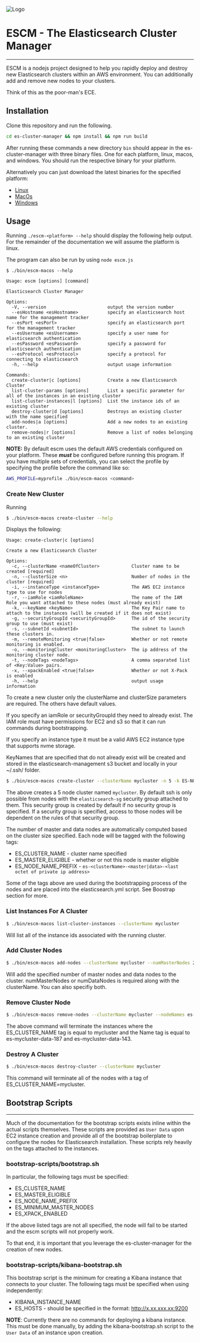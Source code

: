 ![Logo](./logo.png)
# ESCM - The Elasticsearch Cluster Manager
----

ESCM is a nodejs project designed to help you rapidly deploy and destroy new Elasticsearch clusters within an AWS environment. You can additionally add and remove new nodes to your clusters.

Think of this as the poor-man's ECE.

## Installation

Clone this repository and run the following.

```bash
cd es-cluster-manager && npm install && npm run build
```

After running these commands a new directory `bin` should appear in the es-cluster-manager with three binary files. One for each platform, linux, macos, and windows. You should run the respective binary for your platform.

Alternatively you can just download the latest binaries for the specified platform:
* [Linux](https://github.com/nightshiftdevelopment/es-cluster-manager/releases/download/v.1.1.0/escm-linux)
* [MacOs](https://github.com/nightshiftdevelopment/es-cluster-manager/releases/download/v.1.1.0/escm-macos)
* [Windows](https://github.com/nightshiftdevelopment/es-cluster-manager/releases/download/v.1.1.0/escm-win.exe)


## Usage

Running `./escm-<platform> --help` should display the following help output. For the remainder of the documentation we will assume the platform is linux.

The program can also be run by using `node escm.js`



```
$ ./bin/escm-macos --help

Usage: escm [options] [command]

Elasticsearch Cluster Manager

Options:
  -V, --version                       output the version number
  --esHostname <esHostname>           specify an elasticsearch host name for the management tracker
  --esPort <esPort>                   specify an elasticsearch port for the management tracker
  --esUsername <esUsername>           specify a user name for elasticsearch authentication
  --esPassword <esPassword>           specify a password for elasticsearch authentication
  --esProtocol <esProtocol>           specify a protocol for connecting to elasticsearch
  -h, --help                          output usage information

Commands:
  create-cluster|c [options]          Create a new Elasticsearch Cluster
  list-cluster-params [options]       List a specific parameter for all of the instances in an existing cluster
  list-cluster-instances|l [options]  List the instance ids of an existing cluster
  destroy-cluster|d [options]         Destroys an existing cluster with the name specified
  add-nodes|a [options]               Add a new nodes to an existing cluster.
  remove-nodes|r [options]            Remove a list of nodes belonging to an existing cluster
  ```

**NOTE:** By default escm uses the default AWS credentials configured on your platform. These ***must*** be configured before running this program. If you have multiple sets of credentials, you can select the profile by specifying the profile before the command like so:

```bash
AWS_PROFILE=myprofile ./bin/escm-macos <command>
```

### Create New Cluster
Running

```bash
$ ./bin/escm-macos create-cluster --help
```

Displays the following:

```
Usage: create-cluster|c [options]

Create a new Elasticsearch Cluster

Options:
  -c, --clusterName <nameOfCluster>            Cluster name to be created [required]
  -n, --clusterSize <n>                        Number of nodes in the cluster [required]
  -i, --instanceType <instanceType>            The AWS EC2 instance type to use for nodes
  -r, --iamRole <iamRoleName>                  The name of the IAM Role you want attached to these nodes (must already exist)
  -k, --keyName <keyName>                      The Key Pair name to attach to the instances (will be created if it does not exist)
  -g, --securityGroupId <securityGroupId>      The id of the security group to use (must exist)
  -s, --subnetId <subnetId>                    The subnet to launch these clusters in.
  -m, --remoteMonitoring <true|false>          Whether or not remote monitoring is enabled.
  -o, --monitoringCluster <monitoringCluster>  The ip address of the monitoring cluster node.
  -t, --nodeTags <nodeTags>                    A comma separated list of <Key:Value> pairs.
  -x, --xpackEnabled <true|false>              Whether or not X-Pack is enabled
  -h, --help                                   output usage information
```
To create a new cluster only the clusterName and clusterSize parameters are required. The others have default values.

If you specify an iamRole or securityGroupId they need to already exist. The IAM role must have permissions for EC2 and s3 so that it can run commands during bootstrapping.

If you specify an instance type it must be a valid AWS EC2 instance type that supports nvme storage.

KeyNames that are specified that do not already exist will be created and stored in the elasticsearch-management s3 bucket and locally in your ~/.ssh/ folder.

```bash
$ ./bin/escm-macos create-cluster --clusterName mycluster -n 5 -k ES-NODES-KEY-PAIR
```

The above creates a 5 node cluster named `mycluster`. By default ssh is only possible from nodes with the `elasticsearch-sg` security group attached to them. This security group is created by default if no security group is specified. If a security group is specified, access to those nodes will be dependent on the rules of that security group.

The number of master and data nodes are automatically computed based on the cluster size specified. Each node will be tagged with the following tags:
* ES_CLUSTER_NAME - cluster name specified
* ES_MASTER_ELIGIBLE - whether or not this node is master eligible
* ES_NODE_NAME_PREFIX - `es-<clusterName>-<master|data>-<last octet of private ip address>`

Some of the tags above are used during the bootstrapping process of the nodes and are placed into the elasticsearch.yml script. See Boostrap section for more.

### List Instances For A Cluster
```bash
$ ./bin/escm-macos list-cluster-instances --clusterName mycluster
```

Will list all of the instance ids associated with the running cluster.

### Add Cluster Nodes
```bash
$ ./bin/escm-macos add-nodes --clusterName mycluster --numMasterNodes 2 --numDataNodes 4
```

Will add the specified number of master nodes and data nodes to the cluster. numMasterNodes or numDataNodes is required along with the clusterName. You can also specifiy both.

### Remove Cluster Node

```bash
$ ./bin/escm-macos remove-nodes --clusterName mycluster --nodeNames es-mycluster-data-187,es-mycluster-data-143
```

The above command will terminate the instances where the ES_CLUSTER_NAME tag is equal to mycluster and the Name tag is equal to es-mycluster-data-187 and es-mycluster-data-143.

### Destroy A Cluster

```bash
$ ./bin/escm-macos destroy-cluster --clusterName mycluster
```
This command will terminate all of the nodes with a tag of ES_CLUSTER_NAME=mycluster.



## Bootstrap Scripts
----
Much of the documentation for the bootstrap scripts exists inline within the actual scripts themselves. These scripts are provided as `User Data` upon EC2 instance creation and provide all of the bootstrap boilerplate to configure the nodes for Elasticsearch installation. These scripts rely heavily on the tags attached to the instances.

### bootstrap-scripts/bootstrap.sh

In particular, the following tags must be specified:

* ES_CLUSTER_NAME
* ES_MASTER_ELIGIBLE
* ES_NODE_NAME_PREFIX
* ES_MINIMUM_MASTER_NODES
* ES_XPACK_ENABLED

If the above listed tags are not all specified, the node will fail to be started and the escm scripts will not properly work.

To that end, it is important that you leverage the es-cluster-manager for the creation of new nodes.

### bootstrap-scripts/kibana-bootstrap.sh

This bootstrap script is the minimum for creating a Kibana instance that connects to your cluster. The following tags must be specified when using independently:

* KIBANA_INSTANCE_NAME
* ES_HOSTS - should be specified in the format: http://x.xx.xxx.xx:9200

**NOTE**: Currently there are no commands for deploying a kibana instance. This must be done manually, by adding the kibana-bootstrap.sh script to the `User Data` of an instance upon creation.
